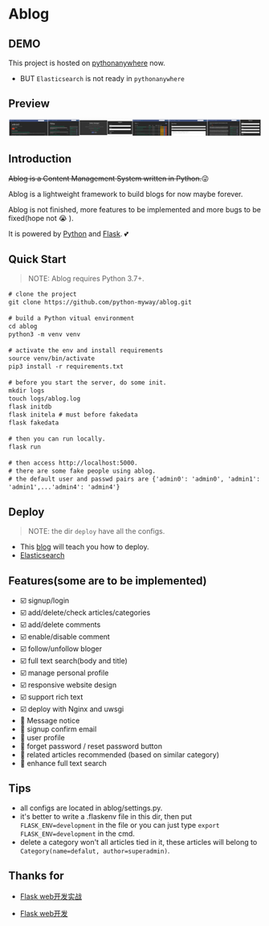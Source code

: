# Ablog

## DEMO

This project is hosted on [pythonanywhere](http://misaki001.pythonanywhere.com/) now.

- BUT `Elasticsearch` is not ready in `pythonanywhere`

## Preview

![preview](ablog/static/preview.jpg)

## Introduction

~~Ablog is a Content Management System written in Python.~~:stuck_out_tongue_winking_eye:

Ablog is a lightweight framework to build blogs for now maybe forever.

Ablog is not finished, more features to be implemented and more bugs to be fixed(hope not :sob: ).

It is powered by [Python](https://www.python.org/) and [Flask](http://flask.pocoo.org/). :two_hearts:

## Quick Start

> NOTE: Ablog requires Python 3.7+.

```
# clone the project
git clone https://github.com/python-myway/ablog.git

# build a Python vitual environment
cd ablog
python3 -m venv venv

# activate the env and install requirements
source venv/bin/activate
pip3 install -r requirements.txt

# before you start the server, do some init.
mkdir logs
touch logs/ablog.log
flask initdb
flask initela # must before fakedata
flask fakedata

# then you can run locally.
flask run

# then access http://localhost:5000.
# there are some fake people using ablog.
# the default user and passwd pairs are {'admin0': 'admin0', 'admin1': 'admin1',...'admin4': 'admin4'}

```

## Deploy

> NOTE: the dir `deploy` have all the configs.

- This [blog](https://python-myway.github.io/2017/09/16/%E9%83%A8%E7%BD%B2%E6%9C%8D%E5%8A%A1%E5%99%A8/) will teach you how to deploy.
- [Elasticsearch](https://www.elastic.co/guide/en/elasticsearch/reference/current/getting-started-install.html#_installation_example_with_tar)

## Features(some are to be implemented)

- :ballot_box_with_check: signup/login
- :ballot_box_with_check: add/delete/check articles/categories
- :ballot_box_with_check: add/delete comments
- :ballot_box_with_check: enable/disable comment
- :ballot_box_with_check: follow/unfollow bloger
- :ballot_box_with_check: full text search(body and title)
- :ballot_box_with_check: manage personal profile
- :ballot_box_with_check: responsive website design
- :ballot_box_with_check: support rich text
- :ballot_box_with_check: deploy with Nginx and uwsgi
- :black_square_button: Message notice
- :black_square_button: signup confirm email
- :black_square_button: user profile
- :black_square_button: forget password / reset password button
- :black_square_button: related articles recommended (based on similar category)
- :black_square_button: enhance full text search

## Tips

- all configs are located in ablog/settings.py.
- it's better to write a .flaskenv file in this dir, then put `FLASK_ENV=development` in the file or you can just type `export FLASK_ENV=development` in the cmd.
- delete a category won't all articles tied in it, these articles will belong to `Category(name=defalut, author=superadmin)`.

## Thanks for

- [Flask web开发实战](https://github.com/greyli/bluelog)

- [Flask web开发](https://github.com/miguelgrinberg/flasky)
